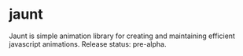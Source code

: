 # jaunt

Jaunt is simple animation library for creating and maintaining efficient javascript animations.
Release status: pre-alpha.
